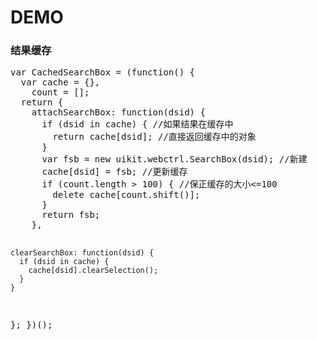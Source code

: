 <h1>DEMO</h1>
<h3>结果缓存</h3>
<pre>
var CachedSearchBox = (function() {
  var cache = {},
    count = [];
  return {
    attachSearchBox: function(dsid) {
      if (dsid in cache) { //如果结果在缓存中    
        return cache[dsid]; //直接返回缓存中的对象    
      }
      var fsb = new uikit.webctrl.SearchBox(dsid); //新建    
      cache[dsid] = fsb; //更新缓存    
      if (count.length > 100) { //保正缓存的大小<=100    
        delete cache[count.shift()];
      }
      return fsb;
    },

    clearSearchBox: function(dsid) {
      if (dsid in cache) {
        cache[dsid].clearSelection();
      }
    }
  };
})();
</pre>
